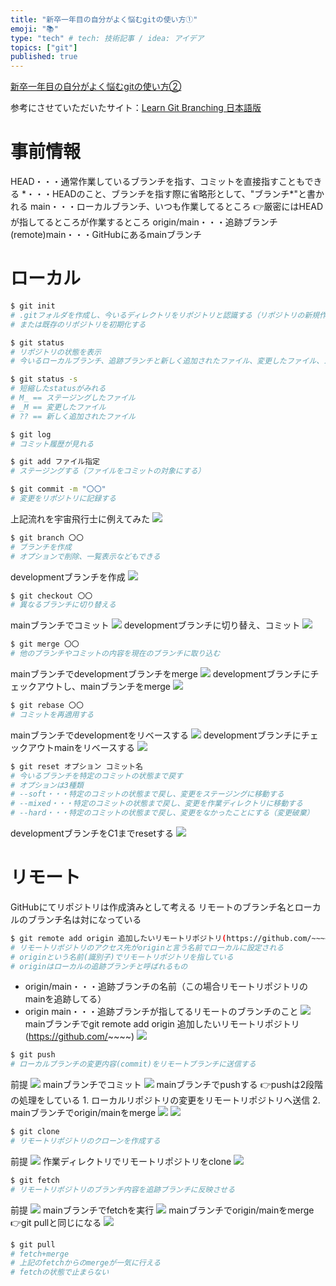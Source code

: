 ```yaml
---
title: "新卒一年目の自分がよく悩むgitの使い方①"
emoji: "📚"
type: "tech" # tech: 技術記事 / idea: アイデア
topics: ["git"]
published: true
---
```


[新卒一年目の自分がよく悩むgitの使い方②](https://zenn.dev/minami_hiroto/articles/b6bc904a4663484491b6)

参考にさせていただいたサイト：[Learn Git Branching 日本語版](https://learngitbranching.js.org/?locale=ja)
# 事前情報
HEAD・・・通常作業しているブランチを指す、コミットを直接指すこともできる
\*・・・HEADのこと、ブランチを指す際に省略形として、"ブランチ*"と書かれる
main・・・ローカルブランチ、いつも作業してるところ
👉厳密にはHEADが指してるところが作業するところ
origin/main・・・追跡ブランチ
(remote)main・・・GitHubにあるmainブランチ

# ローカル
```sh
$ git init 
# .gitフォルダを作成し、今いるディレクトリをリポジトリと認識する（リポジトリの新規作成）
# または既存のリポジトリを初期化する

$ git status
# リポジトリの状態を表示
# 今いるローカルブランチ、追跡ブランチと新しく追加されたファイル、変更したファイル、ステージングしたファイルがわかる

$ git status -s
# 短縮したstatusがみれる
# M_ == ステージングしたファイル
# _M == 変更したファイル
# ?? == 新しく追加されたファイル

$ git log
# コミット履歴が見れる

$ git add ファイル指定
# ステージングする（ファイルをコミットの対象にする）

$ git commit -m "〇〇"
# 変更をリポジトリに記録する
```
上記流れを宇宙飛行士に例えてみた
![](https://storage.googleapis.com/zenn-user-upload/5c5bf3898c67ee0699783042.png)

```sh
$ git branch 〇〇
# ブランチを作成
# オプションで削除、一覧表示などもできる
```
developmentブランチを作成
![](https://storage.googleapis.com/zenn-user-upload/2b5b1f4a9d10fdea0b347950.png)

```sh
$ git checkout 〇〇
# 異なるブランチに切り替える
```
mainブランチでコミット
![](https://storage.googleapis.com/zenn-user-upload/1566857c40418509eb5d191d.png)
developmentブランチに切り替え、コミット
![](https://storage.googleapis.com/zenn-user-upload/699280c3cd1cf742ee659e1a.png)

```sh
$ git merge 〇〇
# 他のブランチやコミットの内容を現在のブランチに取り込む
```
mainブランチでdevelopmentブランチをmerge
![](https://storage.googleapis.com/zenn-user-upload/88443be704a4ab934c0f031c.png)
developmentブランチにチェックアウトし、mainブランチをmerge
![](https://storage.googleapis.com/zenn-user-upload/dca6a71bc7bb91141aa67f37.png)
```sh
$ git rebase 〇〇
# コミットを再適用する
```
mainブランチでdevelopmentをリベースする
![](https://storage.googleapis.com/zenn-user-upload/385faca2eba36995f4e7a7f0.png)
developmentブランチにチェックアウトmainをリベースする
![](https://storage.googleapis.com/zenn-user-upload/49c8cdd8f022bddb52478766.png)

```sh
$ git reset オプション コミット名
# 今いるブランチを特定のコミットの状態まで戻す
# オプションは3種類
# --soft・・・特定のコミットの状態まで戻し、変更をステージングに移動する
# --mixed・・・特定のコミットの状態まで戻し、変更を作業ディレクトリに移動する
# --hard・・・特定のコミットの状態まで戻し、変更をなかったことにする（変更破棄）
```
developmentブランチをC1までresetする
![](https://storage.googleapis.com/zenn-user-upload/ac6c03da30edf9266467343c.png)

# リモート
GitHubにてリポジトリは作成済みとして考える
リモートのブランチ名とローカルのブランチ名は対になっている

```sh
$ git remote add origin 追加したいリモートリポジトリ(https://github.com/~~~~)
# リモートリポジトリのアクセス先がoriginと言う名前でローカルに設定される
# originという名前(識別子)でリモートリポジトリを指している
# originはローカルの追跡ブランチと呼ばれるもの
```
- origin/main・・・追跡ブランチの名前（この場合リモートリポジトリのmainを追跡してる）
- origin main・・・追跡ブランチが指してるリモートのブランチのこと
![](https://storage.googleapis.com/zenn-user-upload/32da09cd0b78967d8d0ddaf5.png)
mainブランチでgit remote add origin 追加したいリモートリポジトリ(https://github.com/~~~~)
![](https://storage.googleapis.com/zenn-user-upload/0b0f33929ea4e19a0b733ce0.png)

```sh
$ git push
# ローカルブランチの変更内容(commit)をリモートブランチに送信する
```
前提
![](https://storage.googleapis.com/zenn-user-upload/90d44d59a29a2d862a0c3846.png)
mainブランチでコミット
![](https://storage.googleapis.com/zenn-user-upload/7021209a87cc35c54d28d6e1.png)
mainブランチでpushする
👉pushは2段階の処理をしている
    1. ローカルリポジトリの変更をリモートリポジトリへ送信
    2. mainブランチでorigin/mainをmerge
![](https://storage.googleapis.com/zenn-user-upload/f394f04be9dfedad839d4123.png)
![](https://storage.googleapis.com/zenn-user-upload/d3859581758aab932af51565.png)


```sh
$ git clone
# リモートリポジトリのクローンを作成する
```
前提
![](https://storage.googleapis.com/zenn-user-upload/c5b16da131e56ba300457113.png)
作業ディレクトリでリモートリポジトリをclone
![](https://storage.googleapis.com/zenn-user-upload/461b10d916d9d5a4fc5c5f48.png)
```sh
$ git fetch
# リモートリポジトリのブランチ内容を追跡ブランチに反映させる
```
前提
![](https://storage.googleapis.com/zenn-user-upload/73f2f2b694ce5f56253598cf.png)
mainブランチでfetchを実行
![](https://storage.googleapis.com/zenn-user-upload/31ed20fbd4902401dea87096.png)
mainブランチでorigin/mainをmerge
👉git pullと同じになる
![](https://storage.googleapis.com/zenn-user-upload/d364c5022461011adce11117.png)

```sh
$ git pull
# fetch+merge
# 上記のfetchからのmergeが一気に行える
# fetchの状態で止まらない
```
